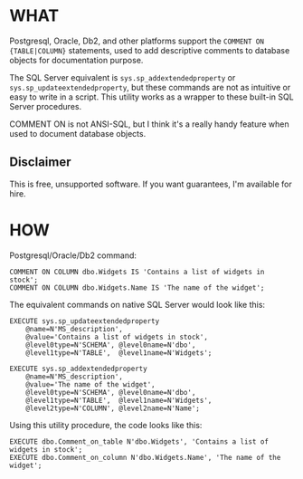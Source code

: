 # WHAT

Postgresql, Oracle, Db2, and other platforms support the `COMMENT ON {TABLE|COLUMN}` statements,
used to add descriptive comments to database objects for documentation purpose.

The SQL Server equivalent is `sys.sp_addextendedproperty` or `sys.sp_updateextendedproperty`, but
these commands are not as intuitive or easy to write in a script. This utility works as a wrapper
to these built-in SQL Server procedures.

COMMENT ON is not ANSI-SQL, but I think it's a really handy feature when used to document database
objects.

## Disclaimer

This is free, unsupported software. If you want guarantees, I'm available for hire.

# HOW

Postgresql/Oracle/Db2 command:

```
COMMENT ON COLUMN dbo.Widgets IS 'Contains a list of widgets in stock';
COMMENT ON COLUMN dbo.Widgets.Name IS 'The name of the widget';
```

The equivalent commands on native SQL Server would look like this:

```
EXECUTE sys.sp_updateextendedproperty
    @name=N'MS_description',
    @value='Contains a list of widgets in stock',
    @level0type=N'SCHEMA', @level0name=N'dbo',
    @level1type=N'TABLE',  @level1name=N'Widgets';

EXECUTE sys.sp_addextendedproperty
    @name=N'MS_description',
    @value='The name of the widget',
    @level0type=N'SCHEMA', @level0name=N'dbo',
    @level1type=N'TABLE',  @level1name=N'Widgets',
    @level2type=N'COLUMN', @level2name=N'Name';
```

Using this utility procedure, the code looks like this:

```
EXECUTE dbo.Comment_on_table N'dbo.Widgets', 'Contains a list of widgets in stock';
EXECUTE dbo.Comment_on_column N'dbo.Widgets.Name', 'The name of the widget';
```
